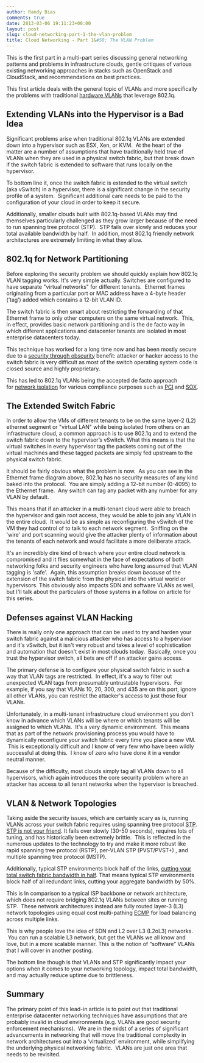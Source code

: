 ```yaml
---
author: Randy Bias
comments: true
date: 2013-03-06 19:11:23+00:00
layout: post
slug: cloud-networking-part-1-the-vlan-problem
title: Cloud Networking - Part 1&#58; The VLAN Problem
---
```


This is the first part in a multi-part series discussing general networking patterns and problems in infrastructure clouds, gentle critiques of various existing networking approaches in stacks such as OpenStack and CloudStack, and recommendations on best practices.

This first article deals with the general topic of VLANs and more specifically the problems with traditional [hardware VLANs](http://en.wikipedia.org/wiki/IEEE_802.1Q) that leverage 802.1q.

## Extending VLANs into the Hypervisor is a Bad Idea

Significant problems arise when traditional 802.1q VLANs are extended down into a hypervisor such as ESX, Xen, or KVM.  At the heart of the matter are a number of assumptions that have traditionally held true of VLANs when they are used in a physical switch fabric, but that break down if the switch fabric is extended to software that runs locally on the hypervisor.

To bottom line it, once the switch fabric is extended to the virtual switch (aka vSwitch) in a hypervisor, there is a significant change in the security profile of a system.  Significant additional care needs to be paid to the configuration of your cloud in order to keep it secure.

Additionally, smaller clouds built with 802.1q-based VLANs may find themselves particularly challenged as they grow larger because of the need to run spanning tree protocol (STP).  STP fails over slowly and reduces your total available bandwidth by half.  In addition, most 802.1q friendly network architectures are extremely limiting in what they allow.

## 802.1q for Network Partitioning

Before exploring the security problem we should quickly explain how 802.1q VLAN tagging works. It's very simple actually. Switches are configured to have separate "virtual networks" for different tenants.  Ethernet frames originating from a particular port or MAC address have a 4-byte header (‘tag’) added which contains a 12-bit VLAN ID.

The switch fabric is then smart about restricting the forwarding of that Ethernet frame to only other computers on the same virtual network.  This, in effect, provides basic network partitioning and is the de facto way in which different applications and datacenter tenants are isolated in most enterprise datacenters today.

This technique has worked for a long time now and has been mostly secure due to a [security through obscurity](http://en.wikipedia.org/wiki/Security_through_obscurity) benefit: attacker or hacker access to the switch fabric is very difficult as most of the switch operating system code is closed source and highly proprietary.

This has led to 802.1q VLANs being the accepted de facto approach for [network isolation](https://www.google.com/search?q=virtual+network+segmentation+for+pci&amp;aq=f&amp;oq=virtual+network+segmentation+for+pci) for various compliance purposes such as [PCI](http://en.wikipedia.org/wiki/Payment_Card_Industry_Data_Security_Standard) and [SOX](http://en.wikipedia.org/wiki/Sarbanes%E2%80%93Oxley_Act).

## The Extended Switch Fabric

In order to allow the VMs of different tenants to be on the same layer-2 (L2) ethernet segment or "virtual LAN" while being isolated from others on an infrastructure cloud, a common approach is to use 802.1q and to extend the switch fabric down to the hypervisor’s vSwitch. What this means is that the virtual switches in every hypervisor tag the packets coming out of the virtual machines and these tagged packets are simply fed upstream to the physical switch fabric.

It should be fairly obvious what the problem is now.  As you can see in the Ethernet frame diagram above, 802.1q has no security measures of any kind baked into the protocol.  You are simply adding a 12-bit number (0-4095) to the Ethernet frame.  Any switch can tag any packet with any number for any VLAN by default.

This means that if an attacker in a multi-tenant cloud were able to breach the hypervisor and gain root access, they would be able to join any VLAN in the entire cloud.  It would be as simple as reconfiguring the vSwitch of the VM they had control of to talk to each network segment.  Sniffing on the 'wire' and port scanning would give the attacker plenty of information about the tenants of each network and would facilitate a more deliberate attack.

It's an incredibly dire kind of breach where your entire cloud network is compromised and it flies somewhat in the face of expectations of both networking folks and security engineers who have long assumed that VLAN tagging is 'safe'.  Again, this assumption breaks down *because* of the extension of the switch fabric from the physical into the virtual world or hypervisors. This obviously also impacts SDN and software VLANs as well, but I'll talk about the particulars of those systems in a follow on article for this series.

## Defenses against VLAN Hacking

There is really only one approach that can be used to try and harden your switch fabric against a malicious attacker who has access to a hypervisor and it's vSwitch, but it isn't very robust and takes a level of sophistication and automation that doesn't exist in most clouds today.  Basically, once you trust the hypervisor switch, all bets are off if an attacker gains access.

The primary defense is to configure your physical switch fabric in such a way that VLAN tags are restricted.  In effect, it's a way to filter out unexpected VLAN tags from presumably untrustable hypervisors.  For example, if you say that VLANs 10, 20, 300, and 435 are on this port, ignore all other VLANs, you can restrict the attacker's access to just those four VLANs.

Unfortunately, in a multi-tenant infrastructure cloud environment you don't know in advance which VLANs will be where or which tenants will be assigned to which VLANs.  It's a very dynamic environment.  This means that as part of the network provisioning process you would have to dynamically reconfigure your switch fabric every time you place a new VM.  This is exceptionally difficult and I know of very few who have been wildly successful at doing this.  I know of zero who have done it in a vendor neutral manner.

Because of the difficulty, most clouds simply tag all VLANs down to all hypervisors, which again introduces the core security problem where an attacker has access to all tenant networks when the hypervisor is breached.

## VLAN &amp; Network Topologies

Taking aside the security issues, which are certainly scary as is, running VLANs across your switch fabric requires using spanning tree protocol [STP](http://en.wikipedia.org/wiki/Spanning_Tree_Protocol"). [STP is not your friend](https://www.google.com/search?q=spanning+tree+protocol+evils&amp;aq=f&amp;oq=spanning+tree+protocol+evils). It fails over slowly (30-50 seconds), requires lots of tuning, and has historically been extremely brittle.  This is reflected in the numerous updates to the technology to try and make it more robust like rapid spanning tree protocol (RSTP), per-VLAN STP (PVST/PVST+) , and multiple spanning tree protocol (MSTP).

Additionally, typical STP environments block half of the links, [cutting your total switch fabric bandwidth in half](http://etherealmind.com/bisectional-bandwidth-l2mp-trill-bridges-design-value/). That means typical STP environments block half of all redundant links, cutting your aggregate bandwidth by 50%.

This is In comparison to a typical ISP backbone or network architecture, which does not require bridging 802.1q VLANs between sites or running STP.  These network architectures instead are fully routed layer-3 (L3) network topologies using equal cost multi-pathing [ECMP](http://en.wikipedia.org/wiki/Equal-cost_multi-path_routing) for load balancing across multiple links.

This is why people love the idea of SDN and L2 over L3 (L2oL3) networks.  You can run a scalable L3 network, but get the VLANs we all know and love, but in a more scalable manner. This is the notion of “software” VLANs that I will cover in another posting.

The bottom line though is that VLANs and STP significantly impact your options when it comes to your networking topology, impact total bandwidth, and may actually reduce uptime due to brittleness.

## Summary

The primary point of this lead-in article is to point out that traditional enterprise datacenter networking techniques have assumptions that are probably invalid in cloud environments (e.g. VLANs are good security enforcement mechanisms).  We are in the midst of a series of significant advancements in networking that will move the traditional complexity in network architectures out into a ‘virtualized’ environment, while simplifying the underlying physical networking fabric.  VLANs are just one area that needs to be revisited.
